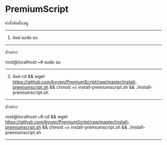 # PremiumScript

คำสั่งติดตั้งเมนู

---------------------------------

1. พิมพ์ sudo su

---------------------------------

ตัวอย่าง

root@localhost:~# sudo su

---------------------------------

2. พิมพ์ cd && wget https://github.com/byvpn/PremiumScript/raw/master/install-premiumscript.sh && chmod +x install-premiumscript.sh && ./install-premiumscript.sh

---------------------------------
ตัวอย่าง

root@localhost:~# cd && wget https://github.com/byvpn/PremiumScript/raw/master/install-premiumscript.sh && chmod +x install-premiumscript.sh && ./install-premiumscript.sh

---------------------------------
